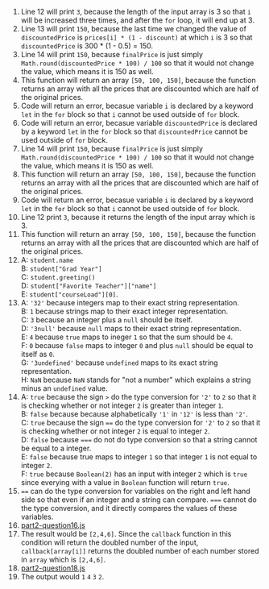 1. Line 12 will print `3`, because the length of the input array is 3 so that `i` will be increased three times, and after the `for` loop, it will end up at 3.<br>
2. Line 13 will print `150`, because the last time we changed the value of `discountedPrice` is `prices[i] * (1 - discount)` at which `i` is 3 so that `discountedPrice` is 300 * (1 - 0.5) = 150.<br>
3. Line 14 will print `150`, because `finalPrice` is just simply `Math.round(discountedPrice * 100) / 100` so that it would not change the value, which means it is 150 as well.<br>
4. This function will return an array `[50, 100, 150]`, because the function returns an array with all the prices that are discounted which are half of the original prices.<br>
5. Code will return an error, becasue variable `i` is declared by a keyword `let` in the `for` block so that `i` cannot be used outside of `for` block.<br>
6. Code will return an error, becasue variable `discountedPrice` is declared by a keyword `let` in the `for` block so that `discountedPrice` cannot be used outside of `for` block.<br>
7. Line 14 will print `150`, because `finalPrice` is just simply `Math.round(discountedPrice * 100) / 100` so that it would not change the value, which means it is 150 as well.<br>
8. This function will return an array `[50, 100, 150]`, because the function returns an array with all the prices that are discounted which are half of the original prices.<br>
9. Code will return an error, becasue variable `i` is declared by a keyword `let` in the `for` block so that `i` cannot be used outside of `for` block.<br>
10. Line 12 print `3`, because it returns the length of the input array which is 3.<br>
11. This function will return an array `[50, 100, 150]`, because the function returns an array with all the prices that are discounted which are half of the original prices.<br>
12. A: `student.name`<br>B: `student["Grad Year"]`<br>C: `student.greeting()`<br>D: `student["Favorite Teacher"]["name"]`<br>E: `student["courseLoad"][0]`.<br>
13. A: `'32'` because integers map to their exact string representation.<br> B: `1`  because strings map to their exact integer representation.<br> C: `3` because an integer plus a `null` should be itself.<br> D: `'3null'` because `null` maps to their exact string representation.<br> E: `4` because `true` maps to ineger `1` so that the sum should be `4`.<br> F: `0` because `false` maps to integer `0` and plus `null` should be equal to itself as `0`.<br> G: `'3undefined'` because `undefined` maps to its exact string representation.<br> H: `NaN` because `NaN` stands for "not a number" which explains a string minus an `undefined` value.<br>
14. A: `true` because the sign `>` do the type conversion for `'2'` to `2` so that it is checking whether or not integer `2` is greater than integer `1`.<br> B: `false` because because alphabetically `'1'` in `'12'` is less than `'2'`.<br> C: `true` because the sign `==` do the type conversion for `'2'` to `2` so that it is checking whether or not integer `2` is equal to integer `2`.<br> D: `false` because `===` do not do type conversion so that a string cannot be equal to a integer.<br> E: `false` because true maps to integer `1` so that integer `1` is not equal to integer `2`. <br>F: `true` because `Boolean(2)` has an input with integer `2` which is `true` since everying with a value in `Boolean` function will return `true`.<br>
15. `==` can do the type conversion for variables on the right and left hand side so that even if an integer and a string can compare. `===` cannot do the type conversion, and it directly compares the values of these variables.<br>
16. [part2-question16.js](part2-question16.js)
17. The result would be `[2,4,6]`. Since the `callback` function in this condition will return the doubled number of the input, `callback[array[i]]` returns the doubled number of each number stored in `array` which is `[2,4,6]`.
18. [part2-question18.js](part2-question18.js)
19. The output would `1` `4` `3` `2`.
